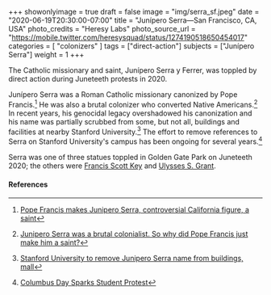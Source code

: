 +++
showonlyimage = true
draft = false
image = "img/serra_sf.jpeg"
date = "2020-06-19T20:30:00-07:00"
title = "Junípero Serra—San Francisco, CA, USA"
photo_credits = "Heresy Labs"
photo_source_url = "https://mobile.twitter.com/heresysquad/status/1274190518650454017"
categories = [ "colonizers" ]
tags = ["direct-action"]
subjects = ["Junípero Serra"]
weight = 1
+++

The Catholic missionary and saint, Junípero Serra y Ferrer, was toppled by direct action during Juneteeth protests in 2020.

<!--more-->

Junípero Serra was a Roman Catholic missionary canonized by Pope Francis.[^1] He was also a brutal colonizer who converted Native Americans.[^2] In recent years, his genocidal legacy overshadowed his canonization and his name was partially scrubbed from some, but not all, buildings and facilities at nearby Stanford University.[^3] The effort to remove references to Serra on Stanford University's campus has been ongoing for several years.[^4]

Serra was one of three statues toppled in Golden Gate Park on Juneteeth 2020; the others were [Francis Scott Key](../key-sf/) and [Ulysses S. Grant](../grant-sf).

#### References

[^1]: [Pope Francis makes Junipero Serra, controversial California figure, a saint](https://www.mercurynews.com/2015/09/23/pope-francis-makes-junipero-serra-controversial-california-figure-a-saint/)

[^2]: [Junipero Serra was a brutal colonialist. So why did Pope Francis just make him a saint?](https://www.vox.com/2015/9/24/9391995/junipero-serra-saint-pope-francis)

[^3]: [Stanford University to remove Junipero Serra name from buildings, mall](https://www.mercurynews.com/2018/09/14/stanford-to-remove-junipero-serra-name-from-buildings-mall/)

[^4]: [Columbus Day Sparks Student Protest](https://stanfordreview.org/columbus-day-sparks-student-protest/)

